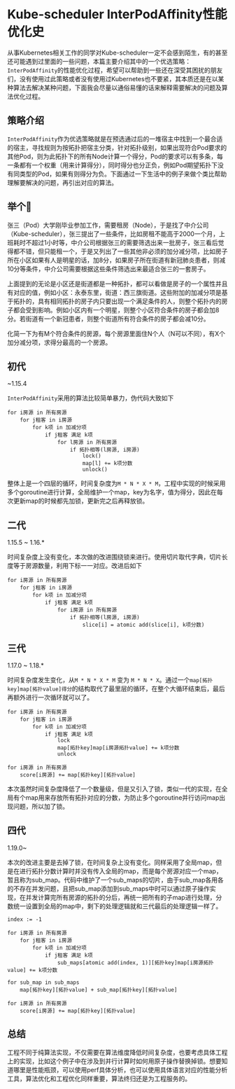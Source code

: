 # Kube-scheduler InterPodAffinity性能优化史


从事Kubernetes相关工作的同学对Kube-scheduler一定不会感到陌生，有的甚至还可能遇到过里面的一些问题，本篇主要介绍其中的一个优选策略：`InterPodAffinity`的性能优化过程，希望可以帮助到一些还在深受其困扰的朋友们，没有使用过此策略或者没有使用过Kubernetes也不要紧，其本质还是在以某种算法去解决某种问题，下面我会尽量以通俗易懂的话来解释需要解决的问题及算法优化过程。

## 策略介绍

`InterPodAffinity`作为优选策略就是在预选通过后的一堆宿主中找到一个最合适的宿主，寻找规则为按拓扑把宿主分类，针对拓扑级别，如果出现符合Pod要求的其他Pod，则为此拓扑下的所有Node计算一个得分，Pod的要求可以有多条，每一条都有一个权重（用来计算得分），同时得分也分正负，例如Pod期望拓扑下没有同类型的Pod，如果有则得分为负。下面通过一下生活中的例子来做个类比帮助理解要解决的问题，再引出对应的算法。

## 举个🌰

张三（Pod）大学刚毕业参加工作，需要租房（Node），于是找了中介公司（Kube-scheduler），张三提出了一些条件，比如房租不能高于2000一个月，上班耗时不超过1小时等，中介公司根据张三的需要筛选出来一批房子，张三看后觉得都不错，但只能租一个，于是又列出了一些其他非必须的加分减分项，比如房子所在小区如果有人是明星的话，加8分，如果房子所在街道有新冠肺炎患者，则减10分等条件，中介公司需要根据这些条件筛选出来最适合张三的一套房子。

上面提到的无论是小区还是街道都是一种拓扑，都可以看做是房子的一个属性并且有对应的值，例如小区：永泰东里，街道：西三旗街道。这些附加的加减分项是基于拓扑的，具有相同拓扑的房子内只要出现一个满足条件的人，则整个拓扑内的房子都会受到影响。例如小区内有一个明星，则整个小区符合条件的房子都会加8分。若街道有一个新冠患者，则整个街道所有符合条件的房子都会减10分。

化简一下为有M个符合条件的房源，每个房源里面住N个人（N可以不同），有X个加分减分项，求得分最高的一个房源。

## 初代

~1.15.4

`InterPodAffinity`采用的算法比较简单暴力，伪代码大致如下

```shell
for i房源 in 所有房源
	for j租客 in i房源
		for k项 in 加减分项
			if j租客 满足 k项
				for l房源 in 所有房源
					if 拓扑相等(l房源, i房源)
						lock()
						map[l] += k项分数
						unlock()
```

整体上是一个四层的循环，时间复杂度为`M * N * X * M`，工程中实现的时候采用多个goroutine进行计算，全局维护一个map，key为名字，值为得分，因此在每次更新map的时候都先加锁，更新完之后再释放锁。

## 二代

1.15.5 ~ 1.16.*

时间复杂度上没有变化，本次做的改进围绕锁来进行。使用切片取代字典，切片长度等于房源数量，利用下标一一对应。改进后如下

```shell
for i房源 in 所有房源
	for j租客 in i房源
		for k项 in 加减分项
			if j租客 满足 k项
				for i房源 in 所有房源
					if 拓扑相等(l房源, i房源)
						slice[i] = atomic add(slice[i], k项分数)
```

## 三代

1.17.0 ~ 1.18.*

时间复杂度发生变化，从`M * N * X * M` 变为 `M * N * X`。通过一个`map[拓扑key]map[拓扑value]得分`的结构取代了最里层的循环，在整个大循环结束后，最后再额外进行一次循环就可以了。

```shell
for i房源 in 所有房源
	for j租客 in i房源
		for k项 in 加减分项
			if j租客 满足 k项
				lock
				map[拓扑key]map[i房源拓扑value] += k项分数
				unlock
				
for i房源 in 所有房源
	score[i房源] += map[拓扑key][拓扑value]
```

本次虽然时间复杂度降低了一个数量级，但是又引入了锁，类似一代的实现，在全局有个map用来存放所有拓扑对应的分数，为防止多个goroutine并行访问map出现问题，所以加了锁。

## 四代

1.19.0~

本次的改进主要是去掉了锁，在时间复杂上没有变化。同样采用了全局map，但是在进行拓扑分数计算时并没有传入全局的map，而是每个房源对应一个map，暂且称为sub_map。代码中维护了一个sub_maps的切片，由于sub_map各用各的不存在并发问题，且把sub_map添加到sub_maps中时可以通过原子操作实现，在并发计算完所有房源的拓扑的分后，再统一把所有的子map进行处理，分数统一设置到全局的map中，剩下的处理逻辑就和三代最后的处理逻辑一样了。

```shell
index := -1

for i房源 in 所有房源
	for j租客 in i房源
		for k项 in 加减分项
			if j租客 满足 k项
				sub_maps[atomic add(index, 1)][拓扑key]map[i房源拓扑value] += k项分数
				
for sub_map in sub_maps
	map[拓扑key][拓扑value] + sub_map[拓扑key][拓扑value]

for i房源 in 所有房源
	score[i房源] += map[拓扑key][拓扑value]
```

## 总结

工程不同于纯算法实现，不仅需要在算法维度降低时间复杂度，也要考虑具体工程上的实现，比如这个例子中在涉及到并行计算时如何用原子操作替换掉锁。想要知道哪里是性能瓶颈，可以使用perf具体分析，也可以使用具体语言对应的性能分析工具，算法优化和工程优化同样重要，算法终归还是为工程服务的。

